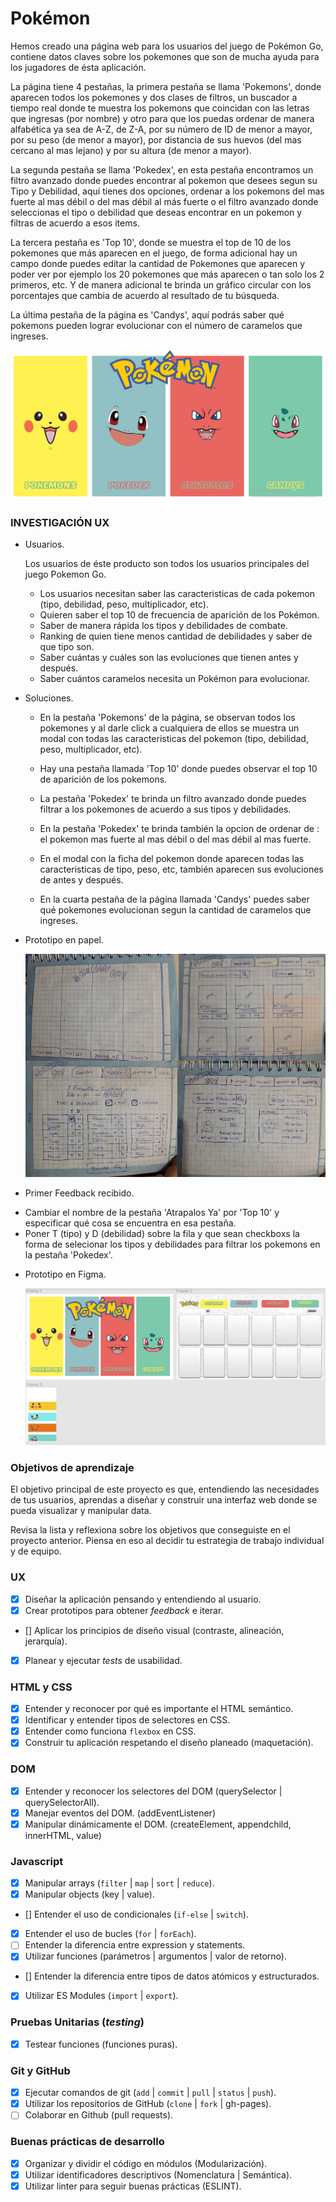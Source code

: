 # Pokémon

Hemos creado una página web para los usuarios del juego de Pokémon Go, contiene datos claves sobre los pokemones 
que son de mucha ayuda para los jugadores de ésta aplicación.

La página tiene 4 pestañas, la primera pestaña se llama 'Pokemons', donde aparecen todos los pokemones y dos clases de filtros, un buscador a tiempo real donde te muestra los pokemons que coincidan con las letras que ingresas (por nombre) y otro para que los puedas ordenar de manera alfabética ya sea de A-Z, de Z-A, por su número de ID de menor a mayor, por su peso (de menor a mayor), por distancia de sus huevos (del mas cercano al mas lejano) y por su altura (de menor a mayor).

La segunda pestaña se llama 'Pokedex', en esta pestaña encontramos un filtro avanzado donde puedes encontrar al pokemon que desees segun su Tipo y Debilidad, aquí tienes dos opciones, ordenar a los pokemons del mas fuerte al mas débil o del 
mas débil al más fuerte o el filtro avanzado donde seleccionas el tipo o debilidad que deseas encontrar en un pokemon y 
filtras de acuerdo a esos items.

La tercera pestaña es 'Top 10', donde se muestra el top de 10 de los pokemones que más aparecen en el juego, de forma adicional hay un campo donde puedes editar la cantidad de Pokemones que aparecen y poder ver por ejemplo los 20 pokemones que más aparecen o tan solo los 2 primeros, etc. Y de manera adicional te brinda un gráfico circular con los porcentajes  que cambia de acuerdo al resultado de tu búsqueda.

La última pestaña de la página es 'Candys', aquí podrás saber qué pokemons pueden lograr evolucionar con el
número de caramelos que ingreses.

![Pokemon](/src/img/final.png "Resultado Final")

### INVESTIGACIÓN UX

  * Usuarios.
  
    Los usuarios de éste producto son todos los usuarios principales del juego Pokemon Go.
     
    - Los usuarios necesitan saber las caracteristicas de cada pokemon (tipo, debilidad, peso, multiplicador, etc).
    - Quieren saber el top 10 de frecuencia de aparición de los Pokémon.
    - Saber de manera rápida los tipos y debilidades de combate.
    - Ranking de quien tiene menos cantidad de debilidades y saber de que tipo son.
    - Saber cuántas y cuáles son las evoluciones que tienen antes y después.
    - Saber cuántos caramelos necesita un Pokémon para evolucionar.
     
  * Soluciones.
    
    - En la pestaña 'Pokemons' de la página, se observan todos los pokemones y al darle click a cualquiera de ellos 
    se muestra un modal con todas las caracteristicas del pokemon (tipo, debilidad, peso, multiplicador, etc).
  
    - Hay una pestaña llamada 'Top 10' donde puedes observar el top 10 de aparición de los pokemons.
    
    - La pestaña 'Pokedex' te brinda un filtro avanzado donde puedes filtrar a los pokemones de acuerdo 
    a sus tipos y debilidades.

    - En la pestaña 'Pokedex' te brinda también la opcion de ordenar de : el pokemon mas fuerte al mas débil o del mas débil al mas fuerte.
    
    - En el modal con la ficha del pokemon donde aparecen todas las caracteristicas de tipo, peso, etc, también 
    aparecen sus evoluciones de antes y después.
    
    - En la cuarta pestaña de la página llamada 'Candys' puedes saber qué pokemones evolucionan segun la 
    cantidad de caramelos que ingreses.
     
  * Prototipo en papel.
     
      ![Pokemon](/src/img/papel.jpg "Prototipo en papel")
     
  * Primer Feedback recibido.
  
   - Cambiar el nombre de la pestaña 'Atrapalos Ya' por 'Top 10' y especificar qué cosa se encuentra en esa 
   pestaña.
   - Poner T (tipo) y D (debilidad) sobre la fila y que sean checkboxs la forma de selecionar los tipos y debilidades 
   para filtrar los pokemons en la pestaña 'Pokedex'.

  * Prototipo en Figma.
     
     ![Pokemon](/src/img/figma.png "Figma")

### Objetivos de aprendizaje

El objetivo principal de este proyecto es que, entendiendo las necesidades de
tus usuarios, aprendas a diseñar y construir una interfaz web donde se pueda
visualizar y manipular data.

Revisa la lista y reflexiona sobre los objetivos que conseguiste en el
proyecto anterior. Piensa en eso al decidir tu estrategia de trabajo individual
y de equipo.

### UX
- [x] Diseñar la aplicación pensando y entendiendo al usuario.
- [x] Crear prototipos para obtener _feedback_ e iterar.
- [] Aplicar los principios de diseño visual (contraste, alineación, jerarquía).
- [x] Planear y ejecutar _tests_ de usabilidad.

### HTML y CSS
- [x] Entender y reconocer por qué es importante el HTML semántico.
- [x] Identificar y entender tipos de selectores en CSS.
- [x] Entender como funciona `flexbox` en CSS.
- [x] Construir tu aplicación respetando el diseño planeado (maquetación).

### DOM
- [x] Entender y reconocer los selectores del DOM (querySelector | querySelectorAll).
- [x] Manejar eventos del DOM. (addEventListener)
- [x] Manipular dinámicamente el DOM. (createElement, appendchild, innerHTML, value)

### Javascript
- [x] Manipular arrays (`filter` | `map` | `sort` | `reduce`).
- [x] Manipular objects (key | value).
- [] Entender el uso de condicionales (`if-else` | `switch`).
- [x] Entender el uso de bucles (`for` | `forEach`).
- [ ] Entender la diferencia entre expression y statements.
- [x] Utilizar funciones (parámetros | argumentos | valor de retorno).
- [] Entender la diferencia entre tipos de datos atómicos y estructurados.
- [x] Utilizar ES Modules (`import` | `export`).

### Pruebas Unitarias (_testing_)
- [x] Testear funciones (funciones puras).

### Git y GitHub
- [x] Ejecutar comandos de git (`add` | `commit` | `pull` | `status` | `push`).
- [x] Utilizar los repositorios de GitHub (`clone` | `fork` | gh-pages).
- [ ] Colaborar en Github (pull requests).

### Buenas prácticas de desarrollo
- [x] Organizar y dividir el código en módulos (Modularización).
- [x] Utilizar identificadores descriptivos (Nomenclatura | Semántica).
- [x] Utilizar linter para seguir buenas prácticas (ESLINT).
